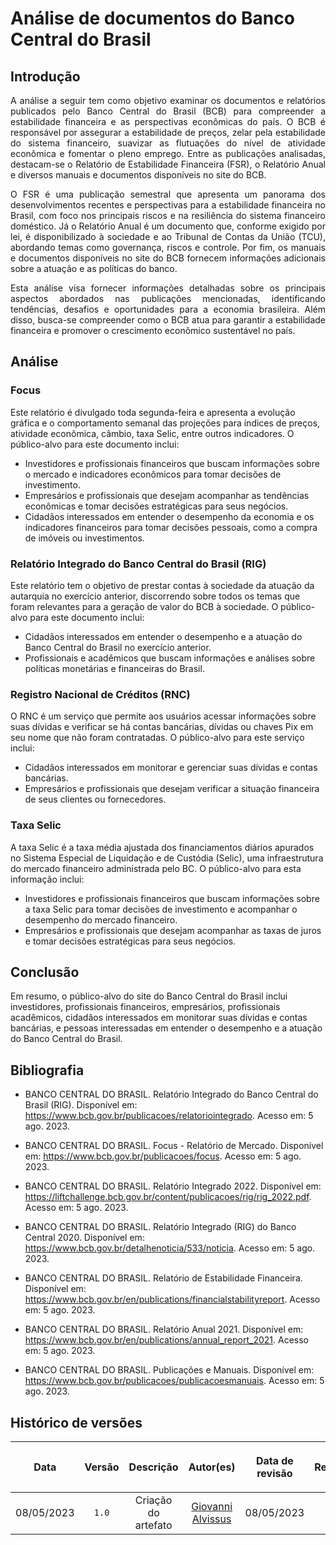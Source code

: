 # Análise de documentos do Banco Central do Brasil

## Introdução
<div style="text-align:justify">

A análise a seguir tem como objetivo examinar os documentos e relatórios publicados pelo Banco Central do Brasil (BCB) para compreender a estabilidade financeira e as perspectivas econômicas do país. O BCB é responsável por assegurar a estabilidade de preços, zelar pela estabilidade do sistema financeiro, suavizar as flutuações do nível de atividade econômica e fomentar o pleno emprego. Entre as publicações analisadas, destacam-se o Relatório de Estabilidade Financeira (FSR), o Relatório Anual e diversos manuais e documentos disponíveis no site do BCB.

O FSR é uma publicação semestral que apresenta um panorama dos desenvolvimentos recentes e perspectivas para a estabilidade financeira no Brasil, com foco nos principais riscos e na resiliência do sistema financeiro doméstico. Já o Relatório Anual é um documento que, conforme exigido por lei, é disponibilizado à sociedade e ao Tribunal de Contas da União (TCU), abordando temas como governança, riscos e controle. Por fim, os manuais e documentos disponíveis no site do BCB fornecem informações adicionais sobre a atuação e as políticas do banco.

Esta análise visa fornecer informações detalhadas sobre os principais aspectos abordados nas publicações mencionadas, identificando tendências, desafios e oportunidades para a economia brasileira. Além disso, busca-se compreender como o BCB atua para garantir a estabilidade financeira e promover o crescimento econômico sustentável no país.

</div>

## Análise

### Focus

Este relatório é divulgado toda segunda-feira e apresenta a evolução gráfica e o comportamento semanal das projeções para índices de preços, atividade econômica, câmbio, taxa Selic, entre outros indicadores. O público-alvo para este documento inclui:

- Investidores e profissionais financeiros que buscam informações sobre o mercado e indicadores econômicos para tomar decisões de investimento.
- Empresários e profissionais que desejam acompanhar as tendências econômicas e tomar decisões estratégicas para seus negócios.
- Cidadãos interessados em entender o desempenho da economia e os indicadores financeiros para tomar decisões pessoais, como a compra de imóveis ou investimentos.

### Relatório Integrado do Banco Central do Brasil (RIG) 

Este relatório tem o objetivo de prestar contas à sociedade da atuação da autarquia no exercício anterior, discorrendo sobre todos os temas que foram relevantes para a geração de valor do BCB à sociedade. O público-alvo para este documento inclui:

- Cidadãos interessados em entender o desempenho e a atuação do Banco Central do Brasil no exercício anterior.
- Profissionais e acadêmicos que buscam informações e análises sobre políticas monetárias e financeiras do Brasil.

### Registro Nacional de Créditos (RNC)

O RNC é um serviço que permite aos usuários acessar informações sobre suas dívidas e verificar se há contas bancárias, dívidas ou chaves Pix em seu nome que não foram contratadas. O público-alvo para este serviço inclui:

- Cidadãos interessados em monitorar e gerenciar suas dívidas e contas bancárias.
- Empresários e profissionais que desejam verificar a situação financeira de seus clientes ou fornecedores.

### Taxa Selic

A taxa Selic é a taxa média ajustada dos financiamentos diários apurados no Sistema Especial de Liquidação e de Custódia (Selic), uma infraestrutura do mercado financeiro administrada pelo BC. O público-alvo para esta informação inclui:

- Investidores e profissionais financeiros que buscam informações sobre a taxa Selic para tomar decisões de investimento e acompanhar o desempenho do mercado financeiro.
- Empresários e profissionais que desejam acompanhar as taxas de juros e tomar decisões estratégicas para seus negócios.

## Conclusão

Em resumo, o público-alvo do site do Banco Central do Brasil inclui investidores, profissionais financeiros, empresários, profissionais acadêmicos, cidadãos interessados em monitorar suas dívidas e contas bancárias, e pessoas interessadas em entender o desempenho e a atuação do Banco Central do Brasil.

## Bibliografia

- BANCO CENTRAL DO BRASIL. Relatório Integrado do Banco Central do Brasil (RIG). Disponível em: <https://www.bcb.gov.br/publicacoes/relatoriointegrado>. Acesso em: 5 ago. 2023.

- BANCO CENTRAL DO BRASIL. Focus - Relatório de Mercado. Disponível em: <https://www.bcb.gov.br/publicacoes/focus>. Acesso em: 5 ago. 2023.

- BANCO CENTRAL DO BRASIL. Relatório Integrado 2022. Disponível em: <https://liftchallenge.bcb.gov.br/content/publicacoes/rig/rig_2022.pdf>. Acesso em: 5 ago. 2023.

- BANCO CENTRAL DO BRASIL. Relatório Integrado (RIG) do Banco Central 2020. Disponível em: <https://www.bcb.gov.br/detalhenoticia/533/noticia>. Acesso em: 5 ago. 2023.

- BANCO CENTRAL DO BRASIL. Relatório de Estabilidade Financeira. Disponível em: <https://www.bcb.gov.br/en/publications/financialstabilityreport>. Acesso em: 5 ago. 2023.

- BANCO CENTRAL DO BRASIL. Relatório Anual 2021. Disponível em: <https://www.bcb.gov.br/en/publications/annual_report_2021>. Acesso em: 5 ago. 2023.

- BANCO CENTRAL DO BRASIL. Publicações e Manuais. Disponível em: <https://www.bcb.gov.br/publicacoes/publicacoesmanuais>. Acesso em: 5 ago. 2023.

## Histórico de versões

| <p align="center">Data</p> | <p align="center">Versão</p> | <p align="center">Descrição</p> | <p align="center">Autor(es)</p> | <p align="center">Data de revisão</p> | <p align="center">Revisor(es)</p> |
| :-: | :-: | :-: | :-: | :-: | :-: |
| 08/05/2023 | `1.0` | Criação do artefato | [Giovanni Alvissus](https://github.com/giovanni1106) | 08/05/2023 | [Mizael Santos](https://github.com/frmiza) |